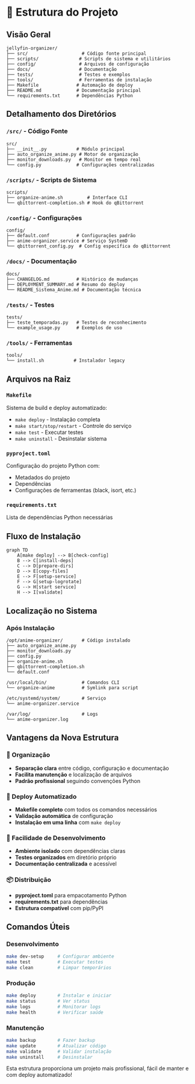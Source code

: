 # 📁 Estrutura do Projeto

## Visão Geral
```
jellyfin-organizer/
├── src/                    # Código fonte principal
├── scripts/               # Scripts de sistema e utilitários
├── config/                # Arquivos de configuração
├── docs/                  # Documentação
├── tests/                 # Testes e exemplos
├── tools/                 # Ferramentas de instalação
├── Makefile              # Automação de deploy
├── README.md             # Documentação principal
└── requirements.txt      # Dependências Python
```

## Detalhamento dos Diretórios

### `/src/` - Código Fonte
```
src/
├── __init__.py           # Módulo principal
├── auto_organize_anime.py # Motor de organização
├── monitor_downloads.py   # Monitor em tempo real
└── config.py             # Configurações centralizadas
```

### `/scripts/` - Scripts de Sistema
```
scripts/
├── organize-anime.sh         # Interface CLI
└── qbittorrent-completion.sh # Hook do qBittorrent
```

### `/config/` - Configurações
```
config/
├── default.conf          # Configurações padrão
├── anime-organizer.service # Serviço SystemD
└── qbittorrent_config.py  # Config específica do qBittorrent
```

### `/docs/` - Documentação
```
docs/
├── CHANGELOG.md          # Histórico de mudanças
├── DEPLOYMENT_SUMMARY.md # Resumo do deploy
└── README_Sistema_Anime.md # Documentação técnica
```

### `/tests/` - Testes
```
tests/
├── teste_temporadas.py   # Testes de reconhecimento
└── example_usage.py      # Exemplos de uso
```

### `/tools/` - Ferramentas
```
tools/
└── install.sh           # Instalador legacy
```

## Arquivos na Raiz

### `Makefile`
Sistema de build e deploy automatizado:
- `make deploy` - Instalação completa
- `make start/stop/restart` - Controle do serviço
- `make test` - Executar testes
- `make uninstall` - Desinstalar sistema

### `pyproject.toml`
Configuração do projeto Python com:
- Metadados do projeto
- Dependências
- Configurações de ferramentas (black, isort, etc.)

### `requirements.txt`
Lista de dependências Python necessárias

## Fluxo de Instalação

```mermaid
graph TD
    A[make deploy] --> B[check-config]
    B --> C[install-deps]
    C --> D[prepare-dirs]
    D --> E[copy-files]
    E --> F[setup-service]
    F --> G[setup-logrotate]
    G --> H[start service]
    H --> I[validate]
```

## Localização no Sistema

### Após Instalação
```
/opt/anime-organizer/       # Código instalado
├── auto_organize_anime.py
├── monitor_downloads.py
├── config.py
├── organize-anime.sh
├── qbittorrent-completion.sh
└── default.conf

/usr/local/bin/             # Comandos CLI
└── organize-anime          # Symlink para script

/etc/systemd/system/        # Serviço
└── anime-organizer.service

/var/log/                   # Logs
└── anime-organizer.log
```

## Vantagens da Nova Estrutura

### 🎯 Organização
- **Separação clara** entre código, configuração e documentação
- **Facilita manutenção** e localização de arquivos
- **Padrão profissional** seguindo convenções Python

### 🚀 Deploy Automatizado
- **Makefile completo** com todos os comandos necessários
- **Validação automática** de configuração
- **Instalação em uma linha** com `make deploy`

### 🔧 Facilidade de Desenvolvimento
- **Ambiente isolado** com dependências claras
- **Testes organizados** em diretório próprio
- **Documentação centralizada** e acessível

### 📦 Distribuição
- **pyproject.toml** para empacotamento Python
- **requirements.txt** para dependências
- **Estrutura compatível** com pip/PyPI

## Comandos Úteis

### Desenvolvimento
```bash
make dev-setup     # Configurar ambiente
make test          # Executar testes
make clean         # Limpar temporários
```

### Produção
```bash
make deploy        # Instalar e iniciar
make status        # Ver status
make logs          # Monitorar logs
make health        # Verificar saúde
```

### Manutenção
```bash
make backup        # Fazer backup
make update        # Atualizar código
make validate      # Validar instalação
make uninstall     # Desinstalar
```

Esta estrutura proporciona um projeto mais profissional, fácil de manter e com deploy automatizado!
